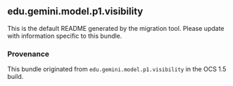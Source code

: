 
## edu.gemini.model.p1.visibility

This is the default README generated by the migration tool. Please update with information specific to this bundle.

### Provenance

This bundle originated from `edu.gemini.model.p1.visibility` in the OCS 1.5 build. 